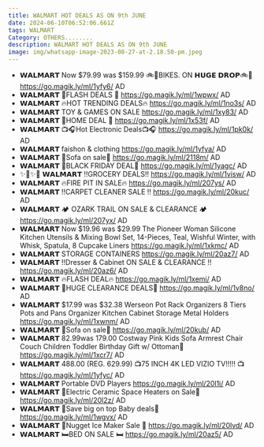 ```yaml
---
title: WALMART HOT DEALS AS ON 9th JUNE
date: 2024-06-10T06:52:06.661Z
tags: WALMART
Category: OTHERS........
description: WALMART HOT DEALS AS ON 9th JUNE
image: img/whatsapp-image-2023-08-27-at-2.18.50-pm.jpeg
---
```

* 𝗪𝗔𝗟𝗠𝗔𝗥𝗧 
  Now $79.99 was $159.99
  🚲🚴BIKES. ON
   𝗛𝗨𝗚𝗘 𝗗𝗥𝗢𝗣🚲🚴
  https://go.magik.ly/ml/1yfy6/
  AD
* 𝗪𝗔𝗟𝗠𝗔𝗥𝗧 
  🌟FLASH DEALS 🌟
  https://go.magik.ly/ml/1wpwx/
  AD
* 𝗪𝗔𝗟𝗠𝗔𝗥𝗧 
  🔥HOT TRENDING DEALS🔥
  https://go.magik.ly/ml/1no3s/
  AD
* 𝗪𝗔𝗟𝗠𝗔𝗥𝗧 
  TOY & GAMES ON SALE
  https://go.magik.ly/ml/1xy83/
  AD
* 𝗪𝗔𝗟𝗠𝗔𝗥𝗧 
  🌟HOME DEAL 🌟
  https://go.magik.ly/ml/1x53f/
  AD
* 𝗪𝗔𝗟𝗠𝗔𝗥𝗧 
  📺🎧Hot Electronic Deals📺🎧
  https://go.magik.ly/ml/1pk0k/
  AD
* 𝗪𝗔𝗟𝗠𝗔𝗥𝗧 
  faishon & clothing 
  https://go.magik.ly/ml/1yfya/
  AD
* 𝗪𝗔𝗟𝗠𝗔𝗥𝗧 
  🌟Sofa on sale🌟
  https://go.magik.ly/ml/2118m/
  AD
* 𝗪𝗔𝗟𝗠𝗔𝗥𝗧 
  🚨BLACK FRIDAY DEAL🚨 
  https://go.magik.ly/ml/1yagc/
  AD
* ✨🌟✨🌟
  𝗪𝗔𝗟𝗠𝗔𝗥𝗧 
  ‼️GROCERY DEALS‼️
  https://go.magik.ly/ml/1visw/
  AD
* 𝗪𝗔𝗟𝗠𝗔𝗥𝗧 
  🔥FIRE PIT IN SALE🔥
  https://go.magik.ly/ml/207ys/
  AD
* 𝗪𝗔𝗟𝗠𝗔𝗥𝗧 
  ‼️CARPET CLEANER SALE ‼️
  https://go.magik.ly/ml/20kuc/
  AD
* 𝗪𝗔𝗟𝗠𝗔𝗥𝗧
  🏕️ OZARK TRAIL ON SALE & CLEARANCE 🏕️
  https://go.magik.ly/ml/207yx/
  AD
* 𝗪𝗔𝗟𝗠𝗔𝗥𝗧 
  Now $19.96 was $29.99
  The Pioneer Woman Silicone Kitchen Utensils & Mixing Bowl Set, 14-Pieces, Teal, Wishful Winter, with Whisk, Spatula, 8 Cupcake Liners
  https://go.magik.ly/ml/1xkmc/
  AD
* 𝗪𝗔𝗟𝗠𝗔𝗥𝗧 
  STORAGE CONTAINERS 
  https://go.magik.ly/ml/20az7/
  AD
* 𝗪𝗔𝗟𝗠𝗔𝗥𝗧 
  ‼️Dresser & Cabinet  ON SALE & CLEARANCE ‼️
  https://go.magik.ly/ml/20az6/
  AD
* 𝗪𝗔𝗟𝗠𝗔𝗥𝗧
  🔥FLASH DEAL🔥
  https://go.magik.ly/ml/1xemi/
  AD
* 𝗪𝗔𝗟𝗠𝗔𝗥𝗧 
  🚨HUGE  CLEARANCE DEALS🚨
  https://go.magik.ly/ml/1v8no/
  AD
* 𝗪𝗔𝗟𝗠𝗔𝗥𝗧 
  $17.99 was $32.38
  Werseon Pot Rack Organizers 8 Tiers Pots and Pans Organizer Kitchen Cabinet Storage Metal Holders
  https://go.magik.ly/ml/1xwnm/
  AD
* 𝗪𝗔𝗟𝗠𝗔𝗥𝗧 
  🌟Sofa on sale🌟
  https://go.magik.ly/ml/20kub/
  AD 
* 𝗪𝗔𝗟𝗠𝗔𝗥𝗧 
  82.99was 179.00
  Costway Pink Kids Sofa Armrest Chair Couch Children Toddler Birthday Gift w/ Ottoman💝
  https://go.magik.ly/ml/1xcr7/
  AD
*  𝗪𝗔𝗟𝗠𝗔𝗥𝗧 
  488.00 (REG. 629.99)
  📺75 INCH 4K LED VIZIO TV!!!!! 📺
  https://go.magik.ly/ml/1yfyc/
  AD
* 𝗪𝗔𝗟𝗠𝗔𝗥𝗧 
   Portable DVD Players 
  https://go.magik.ly/ml/20l1i/
  AD
* 𝗪𝗔𝗟𝗠𝗔𝗥𝗧 
  🌟Electric Ceramic Space Heaters
  on Sale🌟
  https://go.magik.ly/ml/20l2z/
  AD
* 𝗪𝗔𝗟𝗠𝗔𝗥𝗧 
  🌟Save big on top Baby deals🌟
  https://go.magik.ly/ml/1wgvx/
  AD
* 𝗪𝗔𝗟𝗠𝗔𝗥𝗧 
  🧊Nugget Ice Maker Sale 🧊
  https://go.magik.ly/ml/20lvd/
  AD
* 𝗪𝗔𝗟𝗠𝗔𝗥𝗧 
  🛏️BED ON SALE 🛏️
  https://go.magik.ly/ml/20az5/
  AD